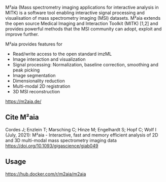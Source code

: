 M²aia (Mass spectrometry imaging applications for interactive analysis in MITK) is a software tool enabling interactive signal processing and visualisation of mass spectrometry imaging (MSI) datasets. M²aia extends the open source Medical Imaging and Interaction Toolkit (MITK) [1,2] and provides powerful methods that the MSI community can adopt, exploit and improve further.

M²aia provides features for

- Read/write access to the open standard imzML
- Image interaction and visualization
- Signal processing: Normalization, baseline correction, smoothing and peak picking
- Image segmentation
- Dimensionality reduction
- Multi-modal 2D registration
- 3D MSI reconstruction

https://m2aia.de/

Cite M²aia
----------------
Cordes J; Enzlein T; Marsching C; Hinze M; Engelhardt S; Hopf C; Wolf I (July, 2021): M²aia - Interactive, fast and memory efficient analysis of 2D and 3D multi-modal mass spectrometry imaging data https://doi.org/10.1093/gigascience/giab049

Usage
---------
https://hub.docker.com/r/m2aia/m2aia





